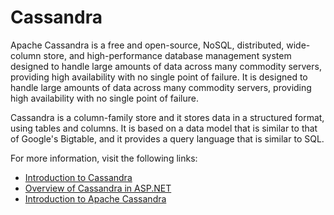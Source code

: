 # Cassandra

Apache Cassandra is a free and open-source, NoSQL, distributed, wide-column store, and high-performance database management system designed to handle large amounts of data across many commodity servers, providing high availability with no single point of failure. It is designed to handle large amounts of data across many commodity servers, providing high availability with no single point of failure.

Cassandra is a column-family store and it stores data in a structured format, using tables and columns. It is based on a data model that is similar to that of Google's Bigtable, and it provides a query language that is similar to SQL.

For more information, visit the following links:

- [Introduction to Cassandra](https://www.tutorialspoint.com/cassandra/cassandra_introduction.htm)
- [Overview of Cassandra in ASP.NET](https://www.spiceworks.com/tech/big-data/articles/what-is-cassandra/)
- [Introduction to Apache Cassandra](https://www.geeksforgeeks.org/introduction-to-apache-cassandra/)
